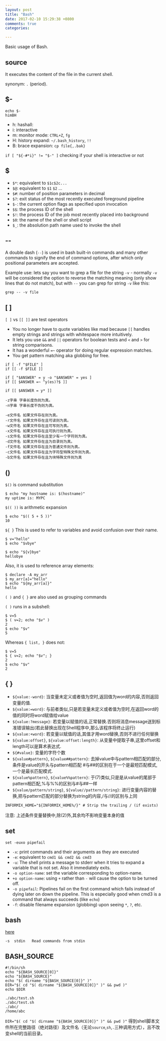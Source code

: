 ```yaml
---
layout: post
title: "Bash"
date: 2017-02-10 15:29:38 +0800
comments: true
categories: 

---
```


Basic usage of Bash.

## source

It executes the content of the file in the current shell. 

synonym: `.` (period).

## $-

```
echo $-
himBH
```

* h: hashall:
* i: interactive
* m: monitor mode: `CTRL+Z`, `fg`
* H: history expand: `~/.bash_history`, `!!`
* B: brace expansion: `cp file{,.bak}`

`if [ "${-#*i}" != "$-" ]` checking if your shell is interactive or not

## $

* `$*`: equivalent to `$1c$2c...`
* `$@`: equivalent to `$1` `$2` ...
* `$#`: number of position parameters in decimal 
* `$?`: exit status of the most recently executed foreground pipeline
* `$-`: the current option flags as specified upon invocation
* `$$`: the process ID of the shell
* `$!`: the process ID of the job most recently placed into background
* `$0`: the name of the shell or shell script 
* `$_`: the absolution path name used to invoke the shell

## --

A double dash (`--`) is used in bash built-in commands and many other commands to signify the end of command options, after which only positional parameters are accepted.

Example use: lets say you want to grep a file for the string `-v` - normally `-v` will be considered the option to reverse the matching meaning (only show lines that do not match), but with `--` you can grep for string `-v` like this:

```
grep -- -v file
```

## [ ]

`[ ]` vs `[[ ]]` are test operators

* You no longer have to quote variables like mad because `[[` handles empty strings and strings with whitespace more intuitively.
* It lets you use `&&` and `||` operators for boolean tests and `<` and `>` for string comparisons. 
* It has a wonderful `=~` operator for doing regular expression matches. 
* You get pattern matching aka globbing for free.

```
if [ -f "$FILE" ]
if [[ -f $FILE ]]

if [ "$ANSWER" = y -o "$ANSWER" = yes ]
if [[ $ANSWER =~ ^y(es)?$ ]]

if [[ $ANSWER = y* ]]
```

```
-z字串 字串长度伪则为真。
-n字串 字串长度不伪则为真。
```

```
-e文件名 如果文件存在则为真。
-r文件名 如果文件存在且可读则为真。
-w文件名 如果文件存在且可写则为真。
-x文件名 如果文件存在且可执行则为真。
-s文件名 如果文件存在且至少有一个字符则为真。
-d文件名 如果文件存在且为目录则为真。
-f文件名 如果文件存在且为普通文件则为真。
-c文件名 如果文件存在且为字符型特殊文件则为真。
-b文件名 如果文件存在且为块特殊文件则为真
```

## ()

`$()` is command substitution

```
$ echo "my hostname is: $(hostname)"
my uptime is: MYPC
```

`$(( ))` is arithmetic expansion

```
$ echo "$(( 5 + 5 ))"
10
```

`${ }` This is used to refer to variables and avoid confusion over their name.

```
$ v="hello"
$ echo "$vbye"

$ echo "${v}bye"
hellobye
```

Also, it is used to reference array elements:

```
$ declare -A my_arr
$ my_arr[a]="hello"
$ echo "${my_arr[a]}"
hello
```

`( )` and `{ }` are also used as grouping commands

`( )` runs in a subshell:

```
$ v=5
$ ( v=2; echo "$v" )
2
$ echo "$v"
5
```
Whereas `{ list, }` does not:

```
$ v=5
$ { v=2; echo "$v"; }
2
$ echo "$v"
2
```

## { }

* `${value:-word}`: 当变量未定义或者值为空时,返回值为word的内容,否则返回变量的值. 
* `${value:=word}`: 与前者类似,只是若变量未定义或者值为空时,在返回word的值的同时将word赋值给value
* `${value:?message}`: 若变量以赋值的话,正常替换.否则将消息message送到标准错误输出(若此替换出现在Shell程序中,那么该程序将终止运行) 
* `${value:+word}`: 若变量以赋值的话,其值才用word替换,否则不进行任何替换 
* `${value:offset}`, `${value:offset:length}`: 从变量中提取子串,这里offset和length可以是算术表达式. 
* `${#value}`: 变量的字符个数 
* `${value#pattern}`, `${value##pattern}`: 去掉value中与pattern相匹配的部分,条件是value的开头与pattern相匹配 #与##的区别在于一个是最短匹配模式,一个是最长匹配模式. 
* `${value%pattern}`, `${value%%pattern}`: 于(7)类似,只是是从value的尾部于pattern相匹配,%与%%的区别与#与##一样 
* `${value/pattern/string}`, `${value//pattern/string}`: 进行变量内容的替换,把与pattern匹配的部分替换为string的内容,/与//的区别与上同 

```
INFORMIX_HOME="${INFORMIX_HOME%/}" # Strip the trailing / (if exists)
```

注意: 上述条件变量替换中,除(2)外,其余均不影响变量本身的值 

## set 

```
set -euxo pipefail
```

* `-x`: print commands and their arguments as they are executed
* `-e`: equivalent to `cmd1 && cmd2 && cmd3`
* `-u`: The shell prints a message to stderr when it tries to expand a variable that is not set. Also it immediately exits. 
* `-o option-name`: set the variable corresponding to option-name.
* `+o option-name`: using `+` rather than `-` will cause the option to be turned off.
* `-o pipefail`: Pipelines fail on the first command which fails instead of dying later on down the pipeline. This is especially good when cmd3 is a command that always succeeds (like `echo`)
* `-f`: disable filename expansion (globbing) upon seeing `*`, `?`, etc.

## bash

[here](http://www.tldp.org/LDP/abs/html/options.html)

```
-s	stdin	Read commands from stdin
```

## BASH_SOURCE

```
#!/bin/sh
echo "${BASH_SOURCE[0]}"
echo "${BASH_SOURCE}"
echo "$( dirname "${BASH_SOURCE[0]}" )"
DIR="$( cd "$( dirname "${BASH_SOURCE[0]}" )" && pwd )"
echo $DIR
```

```
./abc/test.sh
./abc/test.sh
./abc/
/home/abc
```

`DIR="$( cd "$( dirname "${BASH_SOURCE[0]}" )" && pwd )"` 得到shell脚本文件所在完整路径（绝对路径）及文件名（无论`source`,`sh`,`.`三种调用方式），且不改变shell的当前目录。
